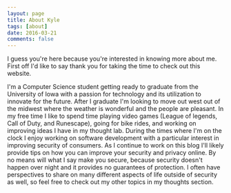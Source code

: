 ```yaml
---
layout: page
title: About Kyle
tags: [about]
date: 2016-03-21
comments: false
---
```


I guess you're here because you're interested in knowing more about me. First off I'd like to say thank you for taking the time to check out this website.

I'm a Computer Science student getting ready to graduate from the University of Iowa with a passion for technology and its utilization to innovate for the future. After I graduate I'm looking to move out west out of the midwest where the weather is wonderful and the people are pleasant. In my free time I like to spend time playing video games (League of legends, Call of Duty, and Runescape), going for bike rides, and working on improving ideas I have in my thought lab. During the times where I'm on the clock I enjoy working on software development with a particular interest in improving security of consumers. As I continue to work on this blog I'll likely provide tips on how you can improve your security and privacy online. By no means will what I say make you secure, because security doesn't happen over night and it provides no guarantees of protection. I often have perspectives to share on many different aspects of life outside of security as well, so feel free to check out my other topics in my thoughts section.
